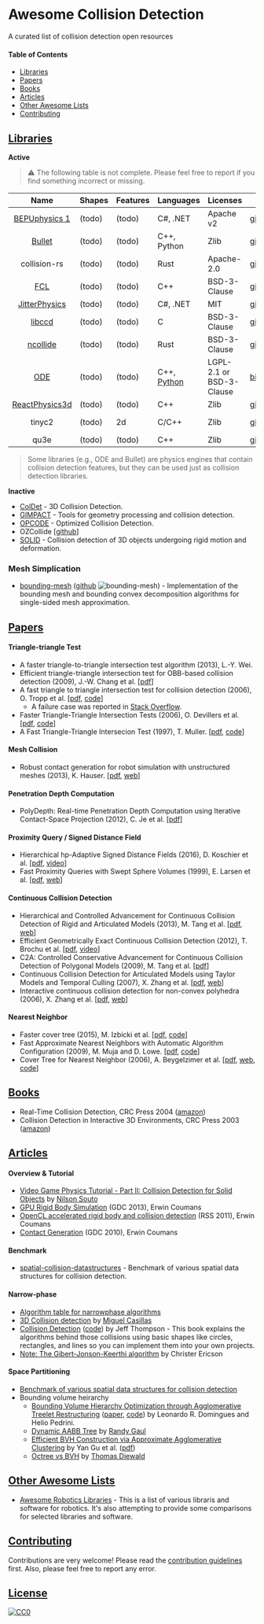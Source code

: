 # Awesome Collision Detection

A curated list of collision detection open resources

#### Table of Contents
* [Libraries](#libraries)
* [Papers](#papers)
* [Books](#books)
* [Articles](#articles)
* [Other Awesome Lists](#other-awesome-lists)
* [Contributing](#contributing)

## [Libraries](#awesome-collision-detection)

**Active**

> :warning: The following table is not complete. Please feel free to report if you find something incorrect or missing.

| Name | Shapes | Features | Languages | Licenses | Code | Popularity |
|:----:| ------ | -------- | --------- | -------- | ---- | ---------- |
| [BEPUphysics 1](http://www.bepuphysics.com/) | (todo) | (todo) | C#, .NET | Apache v2 | [github](https://github.com/bepu/bepuphysics1) | ![BEPUphysics 1](https://img.shields.io/github/stars/bepu/bepuphysics1.svg?style=social&label=Star&maxAge=2592000) |
| [Bullet](http://bulletphysics.org) | (todo) | (todo) | C++, Python | Zlib | [github](https://github.com/bulletphysics/bullet3) | ![bullet3](https://img.shields.io/github/stars/bulletphysics/bullet3.svg?style=social&label=Star&maxAge=2592000) |
| collision-rs | (todo) | (todo) | Rust | Apache-2.0 | [github](https://github.com/rustgd/collision-rs) | ![rustgd/collision-rs](https://img.shields.io/github/stars/rustgd/collision-rs.svg?style=social&label=Star&maxAge=2592000) |
| [FCL](https://github.com/flexible-collision-library/fcl) | (todo) | (todo) | C++ | BSD-3-Clause | [github](https://github.com/flexible-collision-library/fcl) | ![fcl](https://img.shields.io/github/stars/flexible-collision-library/fcl.svg?style=social&label=Star&maxAge=2592000) |
| [JitterPhysics](https://github.com/mattleibow/jitterphysics) | (todo) | (todo) | C#, .NET | MIT | [github](https://github.com/mattleibow/jitterphysics) | ![JitterPhysics](https://img.shields.io/github/stars/mattleibow/jitterphysics.svg?style=social&label=Star&maxAge=2592000) |
| [libccd](https://github.com/danfis/libccd) | (todo) | (todo) | C | BSD-3-Clause | [github](https://github.com/danfis/libccd) | ![libccd](https://img.shields.io/github/stars/danfis/libccd.svg?style=social&label=Star&maxAge=2592000) |
| [ncollide](http://ncollide.org/) | (todo) | (todo) | Rust | BSD-3-Clause | [github](https://github.com/sebcrozet/ncollide) | ![sebcrozet/ncollide](https://img.shields.io/github/stars/sebcrozet/ncollide.svg?style=social&label=Star&maxAge=2592000) |
| [ODE](http://www.ode.org/) | (todo) | (todo) | C++, [Python](http://pyode.sourceforge.net/) | LGPL-2.1 or BSD-3-Clause | [bitbucket](https://bitbucket.org/odedevs/ode) | |
| [ReactPhysics3d](http://www.reactphysics3d.com/) | (todo) | (todo) | C++ | Zlib | [github](https://github.com/DanielChappuis/reactphysics3d) | ![reactphysics3d](https://img.shields.io/github/stars/DanielChappuis/reactphysics3d.svg?style=social&label=Star&maxAge=2592000) |
| tinyc2 | (todo) | 2d | C/C++ | Zlib | [github](https://github.com/RandyGaul/tinyheaders) | ![RandyGaul/tinyheaders](https://img.shields.io/github/stars/RandyGaul/tinyheaders.svg?style=social&label=Star&maxAge=2592000) |
| qu3e | (todo) | (todo) | C++ | Zlib | [github](https://github.com/RandyGaul/qu3e) | ![qu3e](https://img.shields.io/github/stars/RandyGaul/qu3e.svg?style=social&label=Star&maxAge=2592000) |

> Some libraries (e.g., ODE and Bullet) are physics engines that contain collision detection features, but they can be used just as collision detection libraries.

**Inactive**

* [ColDet](https://sourceforge.net/projects/coldet/) - 3D Collision Detection.
* [GIMPACT](http://gimpact.sourceforge.net/) - Tools for geometry processing and collision detection.
* [OPCODE](http://www.codercorner.com/Opcode.htm) - Optimized Collision Detection.
* OZCollide [[github](https://github.com/jslee02/OZCollide)]
* [SOLID](http://solid.sourceforge.net/) - Collision detection of 3D objects undergoing rigid motion and deformation.

### Mesh Simplication

* [bounding-mesh](http://www.boundingmesh.com/) ([github](https://github.com/gaschler/bounding-mesh) ![bounding-mesh](https://img.shields.io/github/stars/gaschler/bounding-mesh.svg?style=social&label=Star&maxAge=2592000)) - Implementation of the bounding mesh and bounding convex decomposition algorithms for single-sided mesh approximation.

## [Papers](#awesome-collision-detection)

#### Triangle-triangle Test

  * A faster triangle-to-triangle intersection test algorithm (2013), L.-Y. Wei.
  * Efficient triangle-triangle intersection test for OBB-based collision detection (2009), J.-W. Chang et al. [[pdf](http://ldc.usb.ve/~vtheok/cursos/ci6322/escogidos/Efficient%20triangle%E2%80%93triangleintersectiontestforOBB.pdf)]
  * A fast triangle to triangle intersection test for collision detection (2006), O. Tropp et al. [[pdf](http://webee.technion.ac.il/~ayellet/Ps/TroppTalShimshoni.pdf), [code](http://webee.technion.ac.il/labs/cgm/Computer-Graphics-Multimedia/Software/TriangleIntersection/code.cpp)]
    * A failure case was reported in [Stack Overflow](http://stackoverflow.com/a/29563443/3122234).
  * Faster Triangle-Triangle Intersection Tests (2006), O. Devillers et al. [[pdf](https://hal.inria.fr/inria-00072100/document), [code](https://github.com/CGAL/cgal/blob/076c982dbf37cc244206fd7962e73360fb17ea47/Intersections_3/include/CGAL/Triangle_3_Triangle_3_do_intersect.h)]
  * A Fast Triangle-Triangle Intersecion Test (1997), T. Muller. [[pdf](http://web.stanford.edu/class/cs277/resources/papers/Moller1997b.pdf), [code](https://github.com/erich666/jgt-code/blob/master/Volume_02/Number_2/Moller1997b/tritri_isectline.c)]

#### Mesh Collision

* Robust contact generation for robot simulation with unstructured meshes (2013), K. Hauser. [[pdf](http://motion.pratt.duke.edu/papers/ISRR2013-RobustContact.pdf), [web](http://motion.pratt.duke.edu/simulation/index.html)]

#### Penetration Depth Computation

* PolyDepth: Real-time Penetration Depth Computation using Iterative Contact-Space Projection (2012), C. Je et al. [[pdf](https://arxiv.org/pdf/1508.06181v1.pdf)]

#### Proximity Query / Signed Distance Field

* Hierarchical hp-Adaptive Signed Distance Fields (2016), D. Koschier et al. [[pdf](https://pdfs.semanticscholar.org/0dac/60f8ebf218a5510799cab4c74c5bb1f276e9.pdf), [video](https://youtu.be/x_Iq2yM4FcA)]
* Fast Proximity Queries with Swept Sphere Volumes (1999), E. Larsen et al. [[pdf](https://www.researchgate.net/profile/Dinesh_Manocha/publication/2318075_Fast_Proximity_Queries_with_Swept_Sphere_Volumes/links/54ecdc250cf2465f53305253/Fast-Proximity-Queries-with-Swept-Sphere-Volumes.pdf), [web](http://gamma.cs.unc.edu/SSV/)]

#### Continuous Collision Detection

* Hierarchical and Controlled Advancement for Continuous Collision Detection of Rigid and Articulated Models (2013), M. Tang et al. [[pdf](http://graphics.ewha.ac.kr/C2A/TVCG13.pdf), [web](http://graphics.ewha.ac.kr/C2A/)]
* Efficient Geometrically Exact Continuous Collision Detection (2012), T. Brochu et al. [[pdf](https://www.researchgate.net/profile/Essex_Edwards/publication/254200434_Efficient_Geometrically_Exact_Continuous_Collision_Detection/links/5540dd8a0cf2322227304cce/Efficient-Geometrically-Exact-Continuous-Collision-Detection.pdf), [video](https://youtu.be/5bGPoMbXIzs)]
* C2A: Controlled Conservative Advancement for Continuous Collision Detection of Polygonal Models (2009), M. Tang et al. [[pdf](http://citeseerx.ist.psu.edu/viewdoc/download?doi=10.1.1.500.7676&rep=rep1&type=pdf)]
* Continuous Collision Detection for Articulated Models using Taylor Models and Temporal Culling (2007), X. Zhang et al. [[pdf](https://hal.inria.fr/file/index/docid/390313/filename/SIGGRAPH2007.pdf), [web](http://graphics.ewha.ac.kr/CATCH/)]
* Interactive continuous collision detection for non-convex polyhedra (2006), X. Zhang et al. [[pdf](https://link.springer.com/content/pdf/10.1007/s00371-006-0060-0.pdf), [web](http://graphics.ewha.ac.kr/FAST/)]

#### Nearest Neighbor

* Faster cover tree (2015), M. Izbicki et al. [[pdf](http://proceedings.mlr.press/v37/izbicki15.pdf), [code](https://github.com/manzilzaheer/CoverTree)]
* Fast Approximate Nearest Neighbors with Automatic Algorithm Configuration (2009), M. Muja and D. Lowe. [[pdf](http://people.cs.ubc.ca/~mariusm/uploads/FLANN/flann_visapp09.pdf), [code](https://github.com/mariusmuja/flann)]
* Cover Tree for Nearest Neighbor (2006), A. Beygelzimer et al. [[pdf](https://homes.cs.washington.edu/~sham/papers/ml/cover_tree.pdf), [web](http://hunch.net/~jl/projects/cover_tree/cover_tree.html), [code](https://github.com/DNCrane/Cover-Tree)]

## [Books](#awesome-collision-detection)

* Real-Time Collision Detection, CRC Press 2004 ([amazon](http://www.amazon.com/Real-Time-Collision-Detection-Interactive-Technology/dp/1558607323/ref=sr_1_1?s=books&ie=UTF8&qid=1463804277&sr=1-1&keywords=real+time+collision+detection))
* Collision Detection in Interactive 3D Environments, CRC Press 2003 ([amazon](http://www.amazon.com/Collision-Detection-Interactive-Environments-Technology/dp/155860801X))

## [Articles](#awesome-collision-detection)

#### Overview & Tutorial

* [Video Game Physics Tutorial - Part II: Collision Detection for Solid Objects](https://www.toptal.com/game/video-game-physics-part-ii-collision-detection-for-solid-objects) by [Nilson Souto](https://www.toptal.com/resume/nilson-souto)
* [GPU Rigid Body Simulation](https://storage.googleapis.com/google-code-archive-downloads/v2/code.google.com/bullet/GDC2013_ErwinCoumans_GPU_rigid_body_simulation.pdf) (GDC 2013), Erwin Coumans
* [OpenCL accelerated rigid body and collision detection](http://www.cs.rpi.edu/~trink/RSS-2011/Presentations/coumans.pdf) (RSS 2011), Erwin Coumans
* [Contact Generation](https://storage.googleapis.com/google-code-archive-downloads/v2/code.google.com/bullet/GDC10_Coumans_Erwin_Contact.pdf) (GDC 2010), Erwin Coumans

#### Benchmark

* [spatial-collision-datastructures](https://github.com/ttvd/spatial-collision-datastructures) - Benchmark of various spatial data structures for collision detection.

#### Narrow-phase

* [Algorithm table for narrowphase algorithms](http://www.realtimerendering.com/intersections.html)
* [3D Collision detection](http://www.miguelcasillas.com/?mcportfolio=collision-detection-c) by [Miguel Casillas](http://www.miguelcasillas.com/?page_id=451)
* [Collision Detection](http://www.jeffreythompson.org/collision-detection/) ([code]()) by Jeff Thompson - This book explains the algorithms behind those collisions using basic shapes like circles, rectangles, and lines so you can implement them into your own projects.
* [Note: The Gibert-Jonson-Keerthi algorithm](http://realtimecollisiondetection.net/pubs/SIGGRAPH04_Ericson_GJK_notes.pdf) by Christer Ericson

#### Space Partitioning

* [Benchmark of various spatial data structures for collision detection](https://github.com/ttvd/spatial-collision-datastructures)
* Bounding volume heirarchy
  * [Bounding Volume Hierarchy Optimization through Agglomerative Treelet Restructuring](http://www.highperformancegraphics.org/wp-content/uploads/2015/Papers-Session1/apresentacao.pdf) ([paper](http://dl.acm.org/citation.cfm?id=2790065), [code](https://github.com/leonardo-domingues/atrbvh)) by Leonardo R. Domingues and Helio Pedrini.
  * [Dynamic AABB Tree](http://www.randygaul.net/2013/08/06/dynamic-aabb-tree/) by [Randy Gaul](http://www.randygaul.net/about/)
  * [Efficient BVH Construction via Approximate Agglomerative Clustering](http://dl.acm.org/citation.cfm?id=2492054) by Yan Gu et al. ([pdf](http://repository.cmu.edu/cgi/viewcontent.cgi?article=3602&context=compsci))
  * [Octree vs BVH](http://thomasdiewald.com/blog/?p=1488) by [Thomas Diewald](http://thomasdiewald.com/blog/?page_id=14)

## [Other Awesome Lists](#awesome-collision-detection)

* [Awesome Robotics Libraries](https://github.com/jslee02/awesome-robotics-libraries) - This is a list of various libraris and software for robotics. It's also attempting to provide some comparisons for selected libraries and software.

## [Contributing](#awesome-collision-detection)

Contributions are very welcome! Please read the [contribution guidelines](https://github.com/jslee02/awesome-collision-detection/blob/master/CONTRIBUTING.md) first. Also, please feel free to report any error.

## [License](#awesome-collision-detection)

[![CC0](https://licensebuttons.net/p/zero/1.0/88x31.png)](http://creativecommons.org/publicdomain/zero/1.0/)
